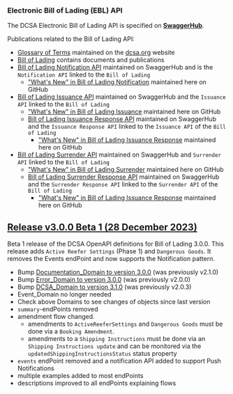 ### Electronic Bill of Lading (EBL) API

The DCSA Electronic Bill of Lading API is specified on [**SwaggerHub**](https://app.swaggerhub.com/apis/dcsaorg/DCSA_EBL).

Publications related to the Bill of Lading API:
- [Glossary of Terms](https://knowledge.dcsa.org/s/glossary) maintained on the [dcsa.org](https://dcsa.org) website
- [Bill of Lading](https://dcsa.org/standards/ebill-of-lading/) contains documents and publications
- [Bill of Lading Notification API](https://app.swaggerhub.com/apis-docs/dcsaorg/DCSA_EBL_NTF) maintained on SwaggerHub and is the `Notification API` linked to the `Bill of Lading`
  - ["What's New" in Bill of Lading Notification](./notification/) maintained here on GitHub
- [Bill of Lading Issuance API](https://app.swaggerhub.com/apis-docs/dcsaorg/DCSA_EBL_ISS) maintained on SwaggerHub and the `Issuance API` linked to the `Bill of Lading`
  - ["What's New" in Bill of Lading Issuance](./issuance/) maintained here on GitHub
  - [Bill of Lading Issuance Response API](https://app.swaggerhub.com/apis-docs/dcsaorg/DCSA_EBL_ISS_RSP) maintained on SwaggerHub and the `Issuance Response API` linked to the `Issuance API` of the `Bill of Lading`
    - ["What's New" in Bill of Lading Issuance Response](./issuance_response/) maintained here on GitHub
- [Bill of Lading Surrender API](https://app.swaggerhub.com/apis-docs/dcsaorg/DCSA_EBL_SUR) maintained on SwaggerHub and `Surrender API` linked to the `Bill of Lading`
  - ["What's New" in Bill of Lading Surrender](./surrender/) maintained here on GitHub
  - [Bill of Lading Surrender Response API](https://app.swaggerhub.com/apis-docs/dcsaorg/DCSA_EBL_SUR_RSP) maintained on SwaggerHub and the `Surrender Response API` linked to the `Surrender API` of the `Bill of Lading`
    - ["What's New" in Bill of Lading Issuance Response](./issuance_response/) maintained here on GitHub

<a name="v300B1"></a>[Release v3.0.0 Beta 1 (28 December 2023)](https://app.swaggerhub.com/apis-docs/dcsaorg/DCSA_EBL/3.0.0-Beta-1)
---
Beta 1 release of the DCSA OpenAPI definitions for Bill of Lading 3.0.0. This release adds `Active Reefer Settings` (Phase 1) and `Dangerous Goods`. It removes the Events endPoint and now supports the Notification pattern.

- Bump [Documentation_Domain to version 3.0.0](https://github.com/dcsaorg/DCSA-OpenAPI/tree/master/domain/documentation#v300) (was previously v2.1.0)
- Bump [Error_Domain to version 3.0.0](https://github.com/dcsaorg/DCSA-OpenAPI/tree/master/domain/error#v300) (was previously v2.0.0)
- Bump [DCSA_Domain to version 3.1.0](https://github.com/dcsaorg/DCSA-OpenAPI/tree/master/domain/dcsa#v310) (was previously v2.0.3)
- Event_Domain no longer needed
- Check above Domains to see changes of objects since last version
- `summary`-endPoints removed
- amendment flow changed.
  - amendments to `ActiveReeferSettings` and `Dangerous Goods` must be done via a `Booking Amendment`.
  - amendments to a `Shipping Instructions` must be done via an `Shipping Instructions update` and can be monitored via the `updatedShippingInstructionsStatus` status property
- `events` endPoint removed and a notification API added to support Push Notifications
- multiple examples added to most endPoints
- descriptions improved to all endPoints explaining flows
